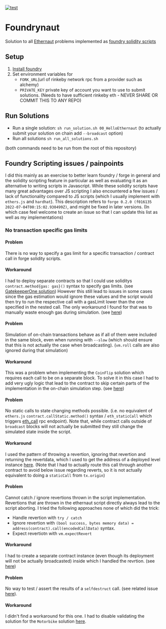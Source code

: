 [![test](https://github.com/ckoopmann/Foundrynaut/actions/workflows/test.yml/badge.svg)](https://github.com/ckoopmann/Foundrynaut/actions/workflows/test.yml)
# Foundrynaut
Solution to all [Ethernaut](https://ethernaut.openzeppelin.com/) problems implemented as [foundry solidity scripts](https://book.getfoundry.sh/tutorials/solidity-scripting)

## Setup
1. [Install foundry](https://book.getfoundry.sh/getting-started/installation)
2. Set environment variables for 
    - `FORK_URL`(url of rinkeby network rpc from a provider such as alchemy)
    - `PRIVATE_KEY` private key of account you want to use to submit solutions. (Needs to have sufficient rinkeby eth - NEVER SHARE OR COMMIT THIS TO ANY REPO)

## Run Solutions
- Run a single solution: `sh run_solution.sh 00_HelloEthernaut` (to actually submit your solution on chain add `--broadcast` option)
- Run all solutions `sh run_all_solutions.sh`

(both commands need to be run from the root of this repository)

## Foundry Scripting issues / painpoints
I did this mainly as an exercise to better learn foundry / forge in general and the solidity scripting feature in particular as well as evaluating it as an alternative to writing scripts in Javascript.
While these solidity scripts have many great advantages over JS scripting I also encountered a few issues / lack of functionality compared to JS scripts (which I usually implement with `ethers.js` and `hardhat`).
This description refers to `forge 0.2.0 (f016135 2022-07-04T00:15:02.930499Z)`, and might be fixed in later versions. (In which case feel welcome to create an issue so that I can update this list as well as my implementations)

### No transaction specific gas limits
#### Problem
There is no way to specify a gas limit for a specific transaction / contract call in forge solidity scripts. 
#### Workaround
I had to deploy separate contracts so that I could use soliditys `contract.method{gas: gas}()` syntax to specify gas limits. (see [GatekeeperOne solution](https://github.com/ckoopmann/Foundrynaut/blob/b9d8d29f022fcf55942d6571e50fdf0fe505d746/src/problems/13_GatekeeperOne/SolutionScript.sol#L19))
However this still lead to issues in some cases since the gas estimation would ignore these values and the script would then try to run the respective call with a gasLimit lower than the one specified in the nested call. The only workaround I found for that was to manually waste enough gas during simulation. (see [here](https://github.com/ckoopmann/Foundrynaut/blob/b9d8d29f022fcf55942d6571e50fdf0fe505d746/src/problems/13_GatekeeperOne/SolutionScript.sol#L22))

#### Problem
Simulation of on-chain transactions behave as if all of them were included in the same block, even when running with `--slow` (which should ensure that this is not actually the case when broadcasting). (`vm.roll` calls are also ignored during that simulation)
#### Workaround
This was a problem when implementing the `CoinFlip` solution which requires each call to be on a separate block.
To solve it in this case I had to add very ugly logic that lead to the contract to skip certain parts of the implementation in the on-chain simulation step. (see [here](https://github.com/ckoopmann/Foundrynaut/blob/b9d8d29f022fcf55942d6571e50fdf0fe505d746/src/problems/03_CoinFlip/SolutionScript.sol#L20))

#### Problem
No static calls to state changing methods possible. (i.e. no equivalent of `ethers.js` `contract.callStatic.method()` syntax  / `eth_staticCall` which triggers [eth_call](https://www.quicknode.com/docs/ethereum/eth_call) rpc endpoint).
Note that, while contract calls outside of `broadcast` blocks will not actually be submitted they still change the simulated state inside the script.
#### Workaround
I used the pattern of throwing a revertion, ignoring that revertion and returning the revertdata, which I used to get the address of a deployed level instance [here](https://github.com/ckoopmann/Foundrynaut/blob/b9d8d29f022fcf55942d6571e50fdf0fe505d746/src/common/EthernautScript.sol#L40). (Note that I had to actually route this call through another contract to avoid below issue regarding reverts, so it is not actually equivalent to doing a `staticCall` from `tx.origin`)

#### Problem
Cannot catch / ignore revertions thrown in the script implementation. Revertions that are thrown in the ethernaut script directly always lead to the script aborting. I tried the following approaches none of which did the trick:
- Handle revertion with `try / catch`
- Ignore revertion with `(bool success, bytes memory data) = address(contract).call(encodedCallData)` syntax. 
- Expect revertiotn with `vm.expectRevert`
#### Workaround
I had to create a separate contract instance (even though its deployment will not be actually broadcasted) inside which I handled the revrtion. (see [here](https://github.com/ckoopmann/Foundrynaut/blob/b9d8d29f022fcf55942d6571e50fdf0fe505d746/src/common/EthernautScript.sol#L74))

#### Problem
No way to test / assert the results of a `selfdestruct` call. (see related issue [here](https://github.com/foundry-rs/foundry/issues/1543)).
#### Workaround
I didn't find a workaround for this one. I had to disable validating the solution for the `Motorbike` solution [here](https://github.com/ckoopmann/Foundrynaut/blob/b9d8d29f022fcf55942d6571e50fdf0fe505d746/src/problems/25_Motorbike/SolutionScript.sol#L38).

